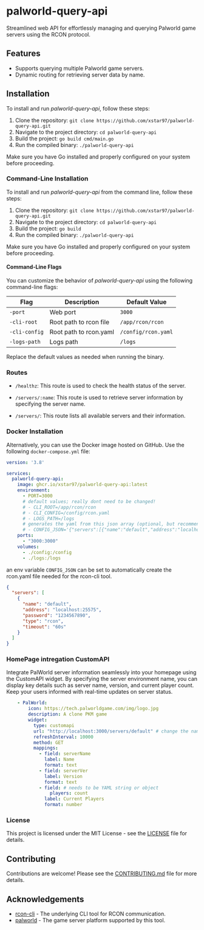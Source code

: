 # palworld-query-api

Streamlined web API for effortlessly managing and querying Palworld game servers using the RCON protocol.

## Features

- Supports querying multiple Palworld game servers.
- Dynamic routing for retrieving server data by name.

## Installation

To install and run *palworld-query-api*, follow these steps:

1. Clone the repository: `git clone https://github.com/xstar97/palworld-query-api.git`
2. Navigate to the project directory: `cd palworld-query-api`
3. Build the project: `go build cmd/main.go`
4. Run the compiled binary: `./palworld-query-api`

Make sure you have Go installed and properly configured on your system before proceeding.

### Command-Line Installation

To install and run *palworld-query-api* from the command line, follow these steps:

1. Clone the repository: `git clone https://github.com/xstar97/palworld-query-api.git`
2. Navigate to the project directory: `cd palworld-query-api`
3. Build the project: `go build`
4. Run the compiled binary: `./palworld-query-api`

Make sure you have Go installed and properly configured on your system before proceeding.

#### Command-Line Flags

You can customize the behavior of *palworld-query-api* using the following command-line flags:

| Flag               | Description                           | Default Value      |
|--------------------|---------------------------------------|--------------------|
| `-port`            | Web port                              | `3000`             |
| `-cli-root`        | Root path to rcon file                | `/app/rcon/rcon`   |
| `-cli-config`      | Root path to rcon.yaml                | `/config/rcon.yaml`|
| `-logs-path`       | Logs path                             | `/logs`            |

Replace the default values as needed when running the binary.

### Routes

- `/healthz`: This route is used to check the health status of the server.

- `/servers/:name`: This route is used to retrieve server information by specifying the server name.

- `/servers/`: This route lists all available servers and their information.

### Docker Installation

Alternatively, you can use the Docker image hosted on GitHub. Use the following `docker-compose.yml` file:

```yaml
version: '3.8'

services:
  palworld-query-api:
    image: ghcr.io/xstar97/palworld-query-api:latest
    environment:
      - PORT=3000
      # default values; really dont need to be changed!
      # - CLI_ROOT=/app/rcon/rcon
      # - CLI_CONFIG=/config/rcon.yaml
      # - LOGS_PATH=/logs
      # generates the yaml from this json array (optional, but recommended)
      # - CONFIG_JSON='{"servers":[{"name":"default","address":"localhost:25575","password":"1234567890","type":"rcon","timeout":"10s"}]}'
    ports:
      - "3000:3000"
    volumes:
      - ./config:/config
      - ./logs:/logs
```

an env variable `CONFIG_JSON` can be set to automatically create the rcon.yaml file needed for the rcon-cli tool.

```json
{
  "servers": [
    {
      "name": "default",
      "address": "localhost:25575",
      "password": "1234567890",
      "type": "rcon",
      "timeout": "60s"
    }
  ]
}
```

### HomePage intregation CustomAPI

Integrate PalWorld server information seamlessly into your homepage using the CustomAPI widget. By specifying the server environment name, you can display key details such as server name, version, and current player count. Keep your users informed with real-time updates on server status.

```yaml
    - PalWorld:
        icon: https://tech.palworldgame.com/img/logo.jpg
        description: A clone PKM game
        widget:
          type: customapi
          url: "http://localhost:3000/servers/default" # change the name given to server env (not palworld server name!)
          refreshInterval: 10000
          method: GET
          mappings:
            - field: serverName
              label: Name
              format: text
            - field: serverVer
              label: Version
              format: text
            - field: # needs to be YAML string or object
                players: count
              label: Current Players
              format: number
```

### License

This project is licensed under the MIT License - see the [LICENSE](./LICENSE) file for details.

## Contributing

Contributions are welcome! Please see the [CONTRIBUTING.md](./CONTRIBUTING.md) file for more details.

## Acknowledgements

- [rcon-cli](https://github.com/gorcon/rcon-cli) - The underlying CLI tool for RCON communication.
- [palworld](https://palworld.gg/) - The game server platform supported by this tool.
